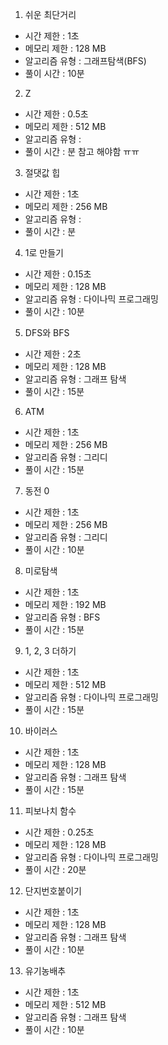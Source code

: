 1. 쉬운 최단거리
- 시간 제한 : 1초
- 메모리 제한 : 128 MB
- 알고리즘 유형 : 그래프탐색(BFS) 
- 풀이 시간 : 10분

2. Z
- 시간 제한 : 0.5초
- 메모리 제한 : 512 MB
- 알고리즘 유형 : 
- 풀이 시간 : 분
참고 해야함 ㅠㅠ

3. 절댓값 힙
- 시간 제한 : 1초
- 메모리 제한 : 256 MB
- 알고리즘 유형 : 
- 풀이 시간 : 분


4. 1로 만들기
- 시간 제한 : 0.15초
- 메모리 제한 : 128 MB
- 알고리즘 유형 : 다이나믹 프로그래밍
- 풀이 시간 : 10분

5. DFS와 BFS
- 시간 제한 : 2초
- 메모리 제한 : 128 MB
- 알고리즘 유형 : 그래프 탐색
- 풀이 시간 : 15분

6. ATM
- 시간 제한 : 1초
- 메모리 제한 : 256 MB
- 알고리즘 유형 : 그리디
- 풀이 시간 : 15분

7. 동전 0
- 시간 제한 : 1초
- 메모리 제한 : 256 MB
- 알고리즘 유형 : 그리디
- 풀이 시간 : 10분

8. 미로탐색
- 시간 제한 : 1초
- 메모리 제한 : 192 MB
- 알고리즘 유형 : BFS
- 풀이 시간 : 15분

9. 1, 2, 3 더하기
- 시간 제한 : 1초
- 메모리 제한 : 512 MB
- 알고리즘 유형 : 다이나믹 프로그래밍
- 풀이 시간 : 15분


10. 바이러스
- 시간 제한 : 1초
- 메모리 제한 : 128 MB
- 알고리즘 유형 : 그래프 탐색
- 풀이 시간 : 15분

11. 피보나치 함수
- 시간 제한 : 0.25초
- 메모리 제한 : 128 MB
- 알고리즘 유형 : 다이나믹 프로그래밍
- 풀이 시간 : 20분

12. 단지번호붙이기
- 시간 제한 : 1초
- 메모리 제한 : 128 MB
- 알고리즘 유형 : 그래프 탐색
- 풀이 시간 : 10분

13. 유기농배추
- 시간 제한 : 1초
- 메모리 제한 : 512 MB
- 알고리즘 유형 : 그래프 탐색
- 풀이 시간 : 10분